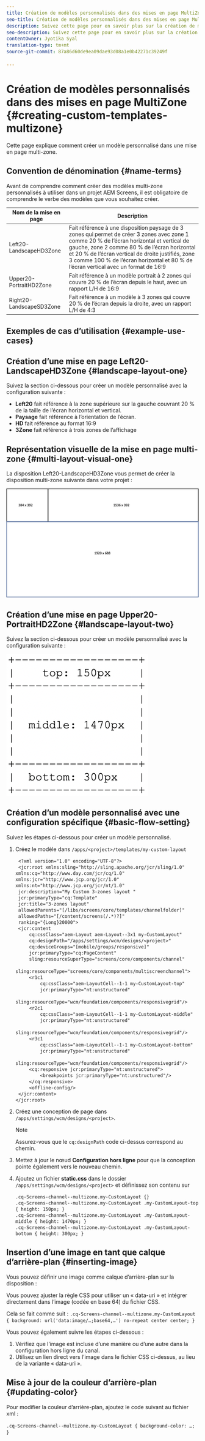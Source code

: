 ```yaml
---
title: Création de modèles personnalisés dans des mises en page MultiZone
seo-title: Création de modèles personnalisés dans des mises en page MultiZone
description: Suivez cette page pour en savoir plus sur la création de modèles personnalisés dans les mises en page MultiZone.
seo-description: Suivez cette page pour en savoir plus sur la création de modèles personnalisés dans les mises en page MultiZone.
contentOwner: Jyotika Syal
translation-type: tm+mt
source-git-commit: 87a86d60de9ea09dae93d08a1e0b42271c39249f

---
```



# Création de modèles personnalisés dans des mises en page MultiZone {#creating-custom-templates-multizone}

Cette page explique comment créer un modèle personnalisé dans une mise en page multi-zone.

## Convention de dénomination {#name-terms}

Avant de comprendre comment créer des modèles multi-zone personnalisés à utiliser dans un projet AEM Screens, il est obligatoire de comprendre le verbe des modèles que vous souhaitez créer.

| **Nom de la mise en page** | **Description** |
|---|---|
| Left20-LandscapeHD3Zone | Fait référence à une disposition paysage de 3 zones qui permet de créer 3 zones avec zone 1 comme 20 % de l’écran horizontal et vertical de gauche, zone 2 comme 80 % de l’écran horizontal et 20 % de l’écran vertical de droite justifiés, zone 3 comme 100 % de l’écran horizontal et 80 % de l’écran vertical avec un format de 16:9 |
| Upper20-PortraitHD2Zone | Fait référence à un modèle portrait à 2 zones qui couvre 20 % de l’écran depuis le haut, avec un rapport L/H de 16:9 |
| Right20-LandscapeSD3Zone | Fait référence à un modèle à 3 zones qui couvre 20 % de l’écran depuis la droite, avec un rapport L/H de 4:3 |

## Exemples de cas d’utilisation {#example-use-cases}

## Création d’une mise en page Left20-LandscapeHD3Zone {#landscape-layout-one}

Suivez la section ci-dessous pour créer un modèle personnalisé avec la configuration suivante :

* **Left20** fait référence à la zone supérieure sur la gauche couvrant 20 % de la taille de l’écran horizontal et vertical.
* **Paysage** fait référence à l’orientation de l’écran.
* **HD** fait référence au format 16:9
* **3Zone** fait référence à trois zones de l’affichage

## Représentation visuelle de la mise en page multi-zone {#multi-layout-visual-one}

La disposition Left20-LandscapeHD3Zone vous permet de créer la disposition multi-zone suivante dans votre projet :

![image](/help/user-guide/assets/custom-multizone/custom-multizone1.png)






## Création d’une mise en page Upper20-PortraitHD2Zone {#landscape-layout-two}

Suivez la section ci-dessous pour créer un modèle personnalisé avec la configuration suivante :






![image](assets/custom-template1.png)


## Création d’un modèle personnalisé avec une configuration spécifique {#basic-flow-setting}

Suivez les étapes ci-dessous pour créer un modèle personnalisé.

1. Créez le modèle dans `/apps/<project>/templates/my-custom-layout`

   ```shell
    <?xml version="1.0" encoding="UTF-8"?>
    <jcr:root xmlns:sling="http://sling.apache.org/jcr/sling/1.0" xmlns:cq="http://www.day.com/jcr/cq/1.0" xmlns:jcr="http://www.jcp.org/jcr/1.0" xmlns:nt="http://www.jcp.org/jcr/nt/1.0"
    jcr:description="My Custom 3-zones layout "
    jcr:primaryType="cq:Template"
    jcr:title="3-zones layout"
    allowedParents="[/libs/screens/core/templates/channelfolder]"
    allowedPaths="[/content/screens(/.*)?]"
    ranking="{Long}20000">
    <jcr:content
        cq:cssClass="aem-Layout aem-Layout--3x1 my-CustomLayout"
        cq:designPath="/apps/settings/wcm/designs/<project>"
        cq:deviceGroups="[mobile/groups/responsive]"
        jcr:primaryType="cq:PageContent"
        sling:resourceSuperType="screens/core/components/channel"
        sling:resourceType="screens/core/components/multiscreenchannel">
        <r1c1
            cq:cssClass="aem-LayoutCell--1-1 my-CustomLayout-top"
            jcr:primaryType="nt:unstructured"
            sling:resourceType="wcm/foundation/components/responsivegrid"/>
        <r2c1
            cq:cssClass="aem-LayoutCell--1-1 my-CustomLayout-middle"
            jcr:primaryType="nt:unstructured"
            sling:resourceType="wcm/foundation/components/responsivegrid"/>
        <r3c1
            cq:cssClass="aem-LayoutCell--1-1 my-CustomLayout-bottom"
            jcr:primaryType="nt:unstructured"
            sling:resourceType="wcm/foundation/components/responsivegrid"/>
        <cq:responsive jcr:primaryType="nt:unstructured">
            <breakpoints jcr:primaryType="nt:unstructured"/>
        </cq:responsive>
        <offline-config/>
    </jcr:content>
   </jcr:root>
   ```

1. Créez une conception de page dans `/apps/settings/wcm/designs/<project>`.

   >[!NOTE]
   >
   >Assurez-vous que le `cq:designPath` code ci-dessus correspond au chemin.

1. Mettez à jour le nœud **Configuration hors ligne** pour que la conception pointe également vers le nouveau chemin.

1. Ajoutez un fichier **static.css** dans le dossier `/apps/settings/wcm/designs/<project>` et définissez son contenu sur

   ```shell
   .cq-Screens-channel--multizone.my-CustomLayout {}
   .cq-Screens-channel--multizone.my-CustomLayout .my-CustomLayout-top { height: 150px; }
   .cq-Screens-channel--multizone.my-CustomLayout .my-CustomLayout-middle { height: 1470px; }
   .cq-Screens-channel--multizone.my-CustomLayout .my-CustomLayout-bottom { height: 300px; }
   ```

## Insertion d’une image en tant que calque d’arrière-plan {#inserting-image}

Vous pouvez définir une image comme calque d’arrière-plan sur la disposition :

Vous pouvez ajuster la règle CSS pour utiliser un « data-uri » et intégrer directement dans l’image (codée en base 64) du fichier CSS.

Cela se fait comme suit :
`.cq-Screens-channel--multizone.my-CustomLayout { background: url('data:image/…;base64,…') no-repeat center center; }`

Vous pouvez également suivre les étapes ci-dessous :

1. Vérifiez que l’image est incluse d’une manière ou d’une autre dans la configuration hors ligne du canal.
1. Utilisez un lien direct vers l’image dans le fichier CSS ci-dessus, au lieu de la variante « data-uri ».


## Mise à jour de la couleur d’arrière-plan {#updating-color}

Pour modifier la couleur d’arrière-plan, ajoutez le code suivant au fichier xml :

`.cq-Screens-channel--multizone.my-CustomLayout { background-color: …; }`



